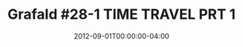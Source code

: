 ---
title: "Grafald #28-1 TIME TRAVEL PRT 1"
type: "image"
date: 2012-09-01T00:00:00-04:00
draft: false
categories: ["Projects"]
image_path: "../img/2012/28-1.png"
alt_text: ""
is_subpage: true
---